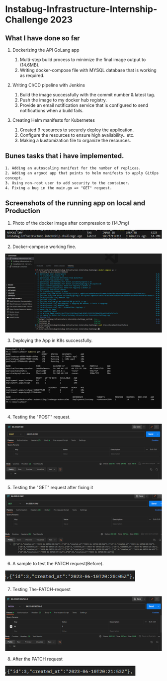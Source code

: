# Instabug-Infrastructure-Internship-Challenge 2023

## What I have done so far
1. Dockerizing the API GoLang app
    1. Multi-step build process to minimize the final image output to (14.6MB).
    3. Writing docker-compose file with MYSQL database that is working as required.

2. Writing CI/CD pipeline with Jenkins 
    1. Build the image successfully with the commit number & latest tag.
    2. Push the image to my docker hub registry.
    3. Provide an email notification service that is configured to send notifications when a build fails.

3. Creating Helm manifests for Kubernetes
    1. Created 9 resources to securely deploy the application.
    2. Configure the resources to ensure high availability.. etc.
    3. Making a kustomization file to organize the resources.


## Bunes tasks that i have implemented.
    1. Adding an autoscaling manifest for the number of replicas.
    2. Adding an argocd app that points to helm manifests to apply GitOps concept.
    3. Using non-root user to add security to the container.
    4. Fixing a bug in the main.go => "GET" request.


## Screenshots of the running app on local and Production
1. Photo of the docker image after compression to (14.7mg)

![](assets/images/00-image-size.png)

2. Docker-compose working fine.

![](assets/images/01-Docker-compose-working.png)

3. Deploying the App in K8s successfully.

![](assets/images/02-Deploying-the-app-in-k8s.png)

4. Testing the "POST" request.

![](assets/images/03-testing-the-post-api.png)

5. Testing the "GET" request after fixing it 

![](assets/images/04-GET-after-fixing.png)

6. A sample to test the PATCH request(Before).

![](assets/images/06-before-PATCH.png)

7. Testing The-PATCH-request

![](assets/images/05-PATCH.png)

8. After the PATCH request

![](assets/images/07-After-PATCH.png)
















